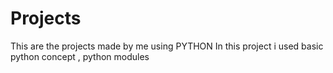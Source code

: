 # Projects
This are the projects made by me using PYTHON
In this project i used basic python concept , python modules 

